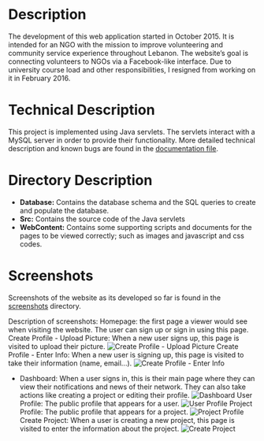 # Description
The development of this web application started in October 2015. It is intended for an NGO with the mission to improve volunteering and community service experience throughout Lebanon. The website’s goal is connecting volunteers to NGOs via a Facebook-like interface. Due to university course load and other responsibilities, I resigned from working on it in February 2016.

# Technical Description
This project is implemented using Java servlets. The servlets interact with a MySQL server in order to provide their functionality. More detailed technical description and known bugs are found in the [documentation file](https://github.com/samasri/ProjectsForLebanon/blob/master/Documentation.pdf).

# Directory Description
* **Database:** Contains the database schema and the SQL queries to create and populate the database.
* **Src:** Contains the source code of the Java servlets
* **WebContent:** Contains some supporting scripts and documents for the pages to be viewed correctly; such as images and javascript and css codes.

# Screenshots
Screenshots of the website as its developed so far is found in the [screenshots](https://github.com/samasri/ProjectsForLebanon/tree/master/Screenshots) directory.

Description of screenshots:
Homepage: the first page a viewer would see when visiting the website. The user can sign up or sign in using this page.
<img src="https://github.com/samasri/ProjectsForLebanon/blob/master/Screenshots/1.%20Homepage.png" width = "10">
Create Profile - Upload Picture: When a new user signs up, this page is visited to upload their picture.
![Create Profile - Upload Picture](https://github.com/samasri/ProjectsForLebanon/blob/master/Screenshots/2.%20CreateProfile%20-%20UploadPicture.png)
Create Profile - Enter Info: When a new user is signing up, this page is visited to take their information (name, email...).
![Create Profile - Enter Info](https://github.com/samasri/ProjectsForLebanon/blob/master/Screenshots/3.%20CreateProfile%20-%20Enter%20Info.png)
- Dashboard: When a user signs in, this is their main page where they can view their notifications and news of their network. They can also take actions like creating a project or editing their profile.
![Dashboard](https://github.com/samasri/ProjectsForLebanon/blob/master/Screenshots/4.%20Dashboard.png)
User Profile: The public profile that appears for a user.
![User Profile](https://github.com/samasri/ProjectsForLebanon/blob/master/Screenshots/5.%20UserProfile.png)
Project Profile: The public profile that appears for a project.
![Project Profile](https://github.com/samasri/ProjectsForLebanon/blob/master/Screenshots/7.%20ProjectProfile.png)
Create Project: When a user is creating a new project, this page is visited to enter the information about the project.
![Create Project](https://github.com/samasri/ProjectsForLebanon/blob/master/Screenshots/6.%20CreateProject.png)
